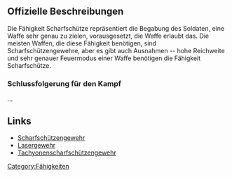 ## Offizielle Beschreibungen

Die Fähigkeit Scharfschütze repräsentiert die Begabung des Soldaten,
eine Waffe sehr genau zu zielen, vorausgesetzt, die Waffe erlaubt das.
Die meisten Waffen, die diese Fähigkeit benötigen, sind
Scharfschützengewehre, aber es gibt auch Ausnahmen -- hohe Reichweite
und sehr genauer Feuermodus einer Waffe benötigen die Fähigkeit
Scharfschütze.

### Schlussfolgerung für den Kampf

...

## Links

- [Scharfschützengewehr](Ausrüstung/Primärwaffen/Scharfschützengewehr "wikilink")
- [Lasergewehr](Ausrüstung/Primärwaffen/Lasergewehr "wikilink")
- [Tachyonenscharfschützengewehr](Ausrüstung/Primärwaffen/Tachyonenscharfschützengewehr "wikilink")

[Category:Fähigkeiten](Category:Fähigkeiten "wikilink")